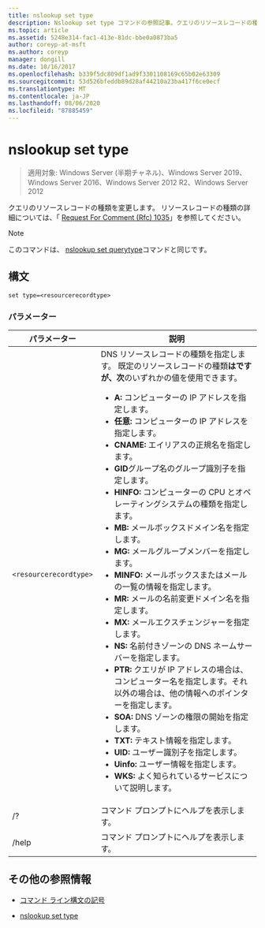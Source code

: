```yaml
---
title: nslookup set type
description: Nslookup set type コマンドの参照記事。クエリのリソースレコードの種類を変更します。
ms.topic: article
ms.assetid: 5248e314-fac1-413e-81dc-bbe0a0873ba5
author: coreyp-at-msft
ms.author: coreyp
manager: dongill
ms.date: 10/16/2017
ms.openlocfilehash: b339f5dc809df1ad9f3301108169c65b02e63309
ms.sourcegitcommit: 53d526bfeddb89d28af44210a23ba417f6ce0ecf
ms.translationtype: MT
ms.contentlocale: ja-JP
ms.lasthandoff: 08/06/2020
ms.locfileid: "87885459"
---
```

# <a name="nslookup-set-type"></a>nslookup set type

> 適用対象: Windows Server (半期チャネル)、Windows Server 2019、Windows Server 2016、Windows Server 2012 R2、Windows Server 2012

クエリのリソースレコードの種類を変更します。 リソースレコードの種類の詳細については、「 [Request For Comment (Rfc) 1035](https://tools.ietf.org/html/rfc1035)」を参照してください。

> [!NOTE]
> このコマンドは、 [nslookup set querytype](nslookup-set-querytype.md)コマンドと同じです。

## <a name="syntax"></a>構文

```
set type=<resourcerecordtype>
```

### <a name="parameters"></a>パラメーター

| パラメーター | 説明 |
| --------- | ----------- |
| `<resourcerecordtype>` | DNS リソースレコードの種類を指定します。 既定のリソースレコードの種類**はですが、次**のいずれかの値を使用できます。<ul><li>**A:** コンピューターの IP アドレスを指定します。</li><li>**任意:** コンピューターの IP アドレスを指定します。</li><li>**CNAME:** エイリアスの正規名を指定します。</li><li>**GID**グループ名のグループ識別子を指定します。</li><li>**HINFO:** コンピューターの CPU とオペレーティングシステムの種類を指定します。</li><li>**MB:** メールボックスドメイン名を指定します。</li><li>**MG:** メールグループメンバーを指定します。</li><li>**MINFO:** メールボックスまたはメールの一覧の情報を指定します。</li><li>**MR:** メールの名前変更ドメイン名を指定します。</li><li>**MX:** メールエクスチェンジャーを指定します。</li><li>**NS:** 名前付きゾーンの DNS ネームサーバーを指定します。</li><li>**PTR:** クエリが IP アドレスの場合は、コンピューター名を指定します。それ以外の場合は、他の情報へのポインターを指定します。</li><li>**SOA:** DNS ゾーンの権限の開始を指定します。</li><li>**TXT:** テキスト情報を指定します。</li><li>**UID:** ユーザー識別子を指定します。</li><li>**Uinfo:** ユーザー情報を指定します。</li><li>**WKS:** よく知られているサービスについて説明します。</li></ul> |
| /? | コマンド プロンプトにヘルプを表示します。 |
| /help | コマンド プロンプトにヘルプを表示します。 |

## <a name="additional-references"></a>その他の参照情報

- [コマンド ライン構文の記号](command-line-syntax-key.md)

- [nslookup set type](nslookup-set-querytype.md)
